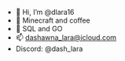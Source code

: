 - 👋 Hi, I’m @dlara16
- 👀 Minecraft and coffee
- 🌱 SQL and GO
- 📫 dashawna_lara@icloud.com
- Discord: @dash_lara

<!---
dlara16/dlara16 is a ✨ special ✨ repository because its `README.md` (this file) appears on your GitHub profile.
You can click the Preview link to take a look at your changes.
--->
